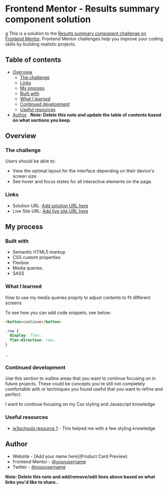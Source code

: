 # Frontend Mentor - Results summary component solution
g
This is a solution to the [Results summary component challenge on Frontend Mentor](https://www.frontendmentor.io/challenges/results-summary-component-CE_K6s0maV). Frontend Mentor challenges help you improve your coding skills by building realistic projects. 

## Table of contents

- [Overview](#overview)
  - [The challenge](#the-challenge)
  - [Links](#links)
  - [My process](#my-process)
  - [Built with](#built-with)
  - [What I learned](#what-i-learned)
  - [Continued development](#continued-development)
  - [Useful resources](#useful-resources)
- [Author](#author)
.
**Note: Delete this note and update the table of contents based on what sections you keep.**

## Overview

### The challenge

Users should be able to:

- View the optimal layout for the interface depending on their device's screen size
- See hover and focus states for all interactive elements on the page.

### Links

- Solution URL: [Add solution URL here](https://github.com/tayken05/product-preview-component)
- Live Site URL: [Add live site URL here](https://prouct-card-prerview.netlify.app/)

## My process

### Built with

- Semantic HTML5 markup
- CSS custom properties
- Flexbox
- Media queries.
- SASS

### What I learned

How to use my media queries proprly to adjust contents to fit different screens

To see how you can add code snippets, see below:

```html
<button>continue</button>
```
```css
.row {
  display: flex;
  flex-direction: row;
}
```

..
### Continued development

Use this section to outline areas that you want to continue focusing on in future projects. These could be concepts you're still not completely comfortable with or techniques you found useful that you want to refine and perfect.

I want to continue focusing on my Css styling and Javascript knowledge

### Useful resources

- [w3schools resource 1](https://www.w3schools.com) - This helped me with a few styling knowledge

## Author

- Website - [Add your name here](Product Card Preview)
- Frontend Mentor - [@yourusername](https://www.frontendmentor.io/profile/tayken05)
- Twitter - [@yourusername](https://www.twitter.com/nerdi_5)

**Note: Delete this note and add/remove/edit lines above based on what links you'd like to share.**.